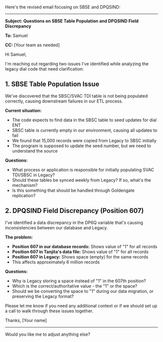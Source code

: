 Here's the revised email focusing on SBSE and DPQSIND:

---

**Subject: Questions on SBSE Table Population and DPQSIND Field Discrepancy**

**To:** Samuel

**CC:** [Your team as needed]

Hi Samuel,

I'm reaching out regarding two issues I've identified while analyzing the legacy dial code that need clarification:

## 1. SBSE Table Population Issue

We've discovered that the SBSC/SVAC TDI table is not being populated correctly, causing downstream failures in our ETL process. 

**Current situation:**
- The code expects to find data in the SBSC table to seed updates for dial ENT
- SBSC table is currently empty in our environment, causing all updates to fail
- We found that 15,000 records were copied from Legacy to SBSC initially
- The program is supposed to update the seed number, but we need to understand the source

**Questions:**
- What process or application is responsible for initially populating SVAC TDI/SBSC in Legacy?
- Should these tables be synced weekly from Legacy? If so, what's the mechanism?
- Is this something that should be handled through Goldengate replication?

## 2. DPQSIND Field Discrepancy (Position 607)

I've identified a data discrepancy in the DP6Q variable that's causing inconsistencies between our database and Legacy.

**The problem:**
- **Position 607 in our database records:** Shows value of "1" for all records
- **Position 607 in Tanjita's data file:** Shows value of "1" for all records  
- **Position 607 in Legacy:** Shows space (empty) for the same records
- This affects approximately 6 million records

**Questions:**
- Why is Legacy storing a space instead of "1" in the 607th position?
- Which is the correct/authoritative value - the "1" or the space?
- Should we be converting the space to "1" during our data migration, or preserving the Legacy format?

Please let me know if you need any additional context or if we should set up a call to walk through these issues together.

Thanks,
[Your name]

---

Would you like me to adjust anything else?
